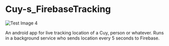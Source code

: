 # Cuy-s_FirebaseTracking
![Test Image 4](https://www.pqs.pe/sites/default/files/styles/852x479/public/2016/07/nota-corresponsal/cuy-aprocuy-lambayeque.jpg?itok=LwVFNVYf?raw=true "Title")

An android app for live tracking location of a Cuy, person or whatever. Runs in a background service who sends location every 5 seconds to Firebase.

